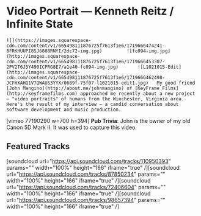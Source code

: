 # Video Portrait — Kenneth Reitz / Infinite State

    ![](https://images.squarespace-cdn.com/content/v1/665498111876725f7613f1e6/1719666474241-8FRKHUUPI8SJ6888RNYI/2dc72-img.jpg)         ![fc094-img.jpg](http://images.squarespace-cdn.com/content/v1/665498111876725f7613f1e6/1719666453307-2PV2T6J5Y490ICPRG8E7/a1e40-fc094-img.jpg)       ![L1021015-Edit](http://images.squarespace-cdn.com/content/v1/665498111876725f7613f1e6/1719666462498-JCFHXAHQ1V7QWAUS3YYX/0689f-75f07-l1021015-edit1.jpg)   My good friend [John Mangino](http://about.me/johnmangino) of [KeyFrame Films](http://keyframefilms.com) approached me recently about a new project — "video portraits" of humans from the Winchester, Virginia area. Here's the result of my interview — a candid conversation about software development and music production.

 \[vimeo 77190290 w\=700 h\=394] **Pub Trivia**: John is the owner of my old Canon 5D Mark II. It was used to capture this video.

 ## Featured Tracks

 \[soundcloud url\="https://api.soundcloud.com/tracks/110950393" params\="" width\="100%" height\="166" iframe\="true" /]\[soundcloud url\="https://api.soundcloud.com/tracks/87850234" params\="" width\="100%" height\="166" iframe\="true" /]\[soundcloud url\="https://api.soundcloud.com/tracks/72406604" params\="" width\="100%" height\="166" iframe\="true" /]\[soundcloud url\="https://api.soundcloud.com/tracks/98657394" params\="" width\="100%" height\="166" iframe\="true" /]

 

 